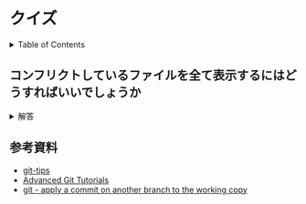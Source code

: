 # クイズ

<!-- START doctoc generated TOC please keep comment here to allow auto update -->
<!-- DON'T EDIT THIS SECTION, INSTEAD RE-RUN doctoc TO UPDATE -->
<details>
<summary>Table of Contents</summary>

- [コンフリクトしているファイルを全て表示するにはどうすればいいでしょうか](#%E3%82%B3%E3%83%B3%E3%83%95%E3%83%AA%E3%82%AF%E3%83%88%E3%81%97%E3%81%A6%E3%81%84%E3%82%8B%E3%83%95%E3%82%A1%E3%82%A4%E3%83%AB%E3%82%92%E5%85%A8%E3%81%A6%E8%A1%A8%E7%A4%BA%E3%81%99%E3%82%8B%E3%81%AB%E3%81%AF%E3%81%A9%E3%81%86%E3%81%99%E3%82%8C%E3%81%B0%E3%81%84%E3%81%84%E3%81%A7%E3%81%97%E3%82%87%E3%81%86%E3%81%8B)
- [参考資料](#%E5%8F%82%E8%80%83%E8%B3%87%E6%96%99)

</details>
<!-- END doctoc generated TOC please keep comment here to allow auto update -->

## コンフリクトしているファイルを全て表示するにはどうすればいいでしょうか

<details>
<summary>解答</summary>
<div>

```bash
$ git diff --name-only --diff-filter=U
```

</div>
</details>

## 参考資料

- [git-tips](https://github.com/isotai/git-tips#rebase%E6%99%82%E3%81%AB%E4%B8%8A%E8%A8%98%E3%81%AE%E3%82%B3%E3%83%9F%E3%83%83%E3%83%88%E9%A0%86%E3%82%92%E9%9A%A3%E3%81%AB%E4%B8%A6%E3%81%B9%E6%9B%BF%E3%81%88%E3%81%A6%E3%82%8F%E3%81%8B%E3%82%8A%E3%82%84%E3%81%99%E3%81%8F%E3%81%99%E3%82%8B)
- [Advanced Git Tutorials](https://www.atlassian.com/ja/git/tutorials/advanced-overview)
- [git - apply a commit on another branch to the working copy](https://stackoverflow.com/questions/36778375/git-apply-a-commit-on-another-branch-to-the-working-copy)
 